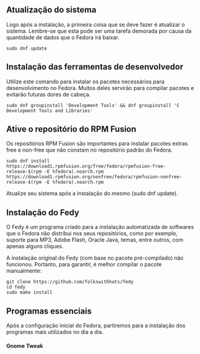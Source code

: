 ## Atualização do sistema

Logo após a instalação, a primeira coisa que se deve fazer é atualizar o sistema. Lembre-se que esta pode ser uma tarefa demorada por causa da quantidade de dados que o Fedora irá baixar.

```
sudo dnf update
```

## Instalação das ferramentas de desenvolvedor

Utilize este comando para instalar os pacotes necessários para desenvolvimento no Fedora. Muitos deles servirão para compilar pacotes e evitarão futuras dores de cabeça.

```
sudo dnf groupinstall 'Development Tools' && dnf groupinstall 'C Development Tools and Libraries'
```

## Ative o repositório do RPM Fusion

Os repositórios RPM Fusion são importantes para instalar pacotes extras free e non-free que não constam no repositório padrão do Fedora.

```
sudo dnf install https://download1.rpmfusion.org/free/fedora/rpmfusion-free-release-$(rpm -E %fedora).noarch.rpm https://download1.rpmfusion.org/nonfree/fedora/rpmfusion-nonfree-release-$(rpm -E %fedora).noarch.rpm
```

Atualize seu sistema após a instalação do mesmo (sudo dnf update).

##  Instalação do Fedy

O Fedy é um programa criado para a instalação automatizada de softwares que o Fedora não distribui nos seus repositórios, como por exemplo, suporte para MP3, Adobe Flash, Oracle Java, temas, entre outros, com apenas alguns cliques.

A instalação original do Fedy (com base no pacote pré-compilado) não funcionou. Portanto, para garantir, é melhor compilar o pacote manualmente:

```
git clone https://github.com/folkswithhats/fedy
cd fedy
sudo make install
```

## Programas essenciais

Após a configuração inicial do Fedora, partiremos para a instalação dos programas mais utilizados no dia a dia.

#### Gnome Tweak


